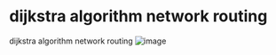 # dijkstra algorithm network routing
 dijkstra algorithm network routing
![image](https://user-images.githubusercontent.com/19889053/192376178-bd552c9e-42c7-4bd7-a7cf-b462bd465c57.png)
